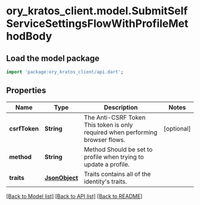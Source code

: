 # ory_kratos_client.model.SubmitSelfServiceSettingsFlowWithProfileMethodBody

## Load the model package
```dart
import 'package:ory_kratos_client/api.dart';
```

## Properties
Name | Type | Description | Notes
------------ | ------------- | ------------- | -------------
**csrfToken** | **String** | The Anti-CSRF Token  This token is only required when performing browser flows. | [optional] 
**method** | **String** | Method  Should be set to profile when trying to update a profile. | 
**traits** | [**JsonObject**](.md) | Traits contains all of the identity's traits. | 

[[Back to Model list]](../README.md#documentation-for-models) [[Back to API list]](../README.md#documentation-for-api-endpoints) [[Back to README]](../README.md)


